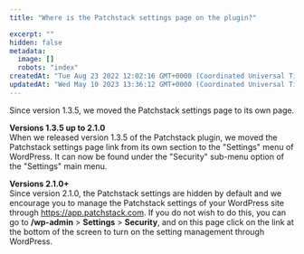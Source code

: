 ```yaml
---
title: "Where is the Patchstack settings page on the plugin?"

excerpt: ""
hidden: false
metadata: 
  image: []
  robots: "index"
createdAt: "Tue Aug 23 2022 12:02:16 GMT+0000 (Coordinated Universal Time)"
updatedAt: "Wed May 10 2023 13:36:12 GMT+0000 (Coordinated Universal Time)"
---
```

Since version 1.3.5, we moved the Patchstack settings page to its own page.

**Versions 1.3.5 up to 2.1.0**  
When we released version 1.3.5 of the Patchstack plugin, we moved the Patchstack settings page link from its own section to the "Settings" menu of WordPress. It can now be found under the "Security" sub-menu option of the "Settings" main menu.

**Versions 2.1.0+**  
Since version 2.1.0, the Patchstack settings are hidden by default and we encourage you to manage the Patchstack settings of your WordPress site through <https://app.patchstack.com>. If you do not wish to do this, you can go to **/wp-admin** > **Settings** > **Security**, and on this page click on the link at the bottom of the screen to turn on the setting management through WordPress.
